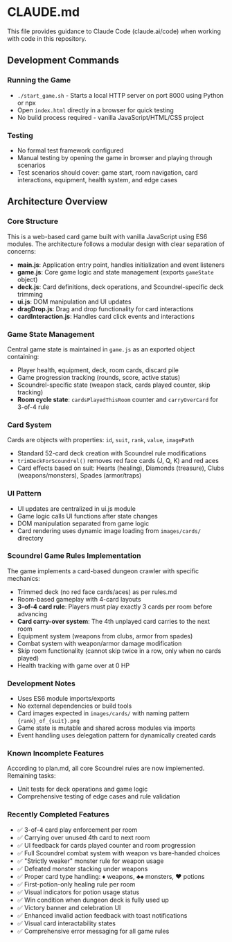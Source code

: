 # CLAUDE.md

This file provides guidance to Claude Code (claude.ai/code) when working with code in this repository.

## Development Commands

### Running the Game
- `./start_game.sh` - Starts a local HTTP server on port 8000 using Python or npx
- Open `index.html` directly in a browser for quick testing
- No build process required - vanilla JavaScript/HTML/CSS project

### Testing
- No formal test framework configured
- Manual testing by opening the game in browser and playing through scenarios
- Test scenarios should cover: game start, room navigation, card interactions, equipment, health system, and edge cases

## Architecture Overview

### Core Structure
This is a web-based card game built with vanilla JavaScript using ES6 modules. The architecture follows a modular design with clear separation of concerns:

- **main.js**: Application entry point, handles initialization and event listeners
- **game.js**: Core game logic and state management (exports `gameState` object)
- **deck.js**: Card definitions, deck operations, and Scoundrel-specific deck trimming
- **ui.js**: DOM manipulation and UI updates
- **dragDrop.js**: Drag and drop functionality for card interactions
- **cardInteraction.js**: Handles card click events and interactions

### Game State Management
Central game state is maintained in `game.js` as an exported object containing:
- Player health, equipment, deck, room cards, discard pile
- Game progression tracking (rounds, score, active status)
- Scoundrel-specific state (weapon stack, cards played counter, skip tracking)
- **Room cycle state**: `cardsPlayedThisRoom` counter and `carryOverCard` for 3-of-4 rule

### Card System
Cards are objects with properties: `id`, `suit`, `rank`, `value`, `imagePath`
- Standard 52-card deck creation with Scoundrel rule modifications
- `trimDeckForScoundrel()` removes red face cards (J, Q, K) and red aces
- Card effects based on suit: Hearts (healing), Diamonds (treasure), Clubs (weapons/monsters), Spades (armor/traps)

### UI Pattern
- UI updates are centralized in ui.js module
- Game logic calls UI functions after state changes
- DOM manipulation separated from game logic
- Card rendering uses dynamic image loading from `images/cards/` directory

### Scoundrel Game Rules Implementation
The game implements a card-based dungeon crawler with specific mechanics:
- Trimmed deck (no red face cards/aces) as per rules.md
- Room-based gameplay with 4-card layouts
- **3-of-4 card rule**: Players must play exactly 3 cards per room before advancing
- **Card carry-over system**: The 4th unplayed card carries to the next room
- Equipment system (weapons from clubs, armor from spades)
- Combat system with weapon/armor damage modification
- Skip room functionality (cannot skip twice in a row, only when no cards played)
- Health tracking with game over at 0 HP

### Development Notes
- Uses ES6 module imports/exports
- No external dependencies or build tools
- Card images expected in `images/cards/` with naming pattern `{rank}_of_{suit}.png`
- Game state is mutable and shared across modules via imports
- Event handling uses delegation pattern for dynamically created cards

### Known Incomplete Features
According to plan.md, all core Scoundrel rules are now implemented. Remaining tasks:
- Unit tests for deck operations and game logic
- Comprehensive testing of edge cases and rule validation

### Recently Completed Features
- ✅ 3-of-4 card play enforcement per room
- ✅ Carrying over unused 4th card to next room
- ✅ UI feedback for cards played counter and room progression
- ✅ Full Scoundrel combat system with weapon vs bare-handed choices
- ✅ "Strictly weaker" monster rule for weapon usage
- ✅ Defeated monster stacking under weapons
- ✅ Proper card type handling: ♦️ weapons, ♣️♠️ monsters, ♥️ potions
- ✅ First-potion-only healing rule per room
- ✅ Visual indicators for potion usage status
- ✅ Win condition when dungeon deck is fully used up
- ✅ Victory banner and celebration UI
- ✅ Enhanced invalid action feedback with toast notifications
- ✅ Visual card interactability states
- ✅ Comprehensive error messaging for all game rules